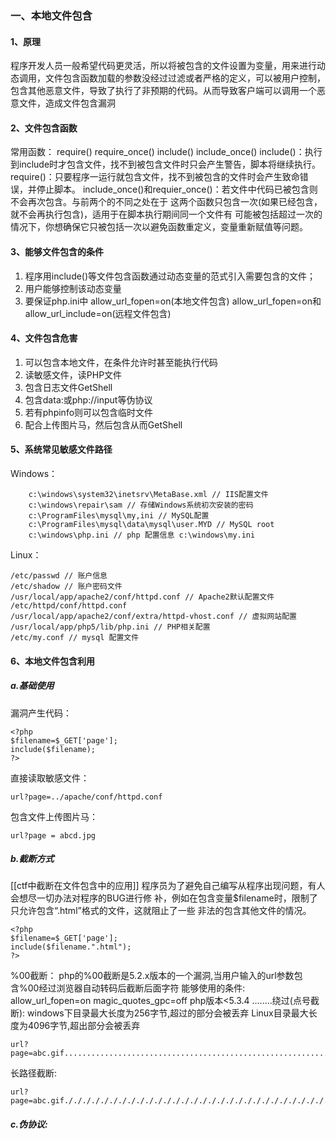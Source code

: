### 一、本地文件包含
#### 1、原理
程序开发人员一般希望代码更灵活，所以将被包含的文件设置为变量，用来进行动态调用，文件包含函数加载的参数没经过过滤或者严格的定义，可以被用户控制，包含其他恶意文件，导致了执行了非预期的代码。从而导致客户端可以调用一个恶意文件，造成文件包含漏洞
#### 2、文件包含函数
常用函数：
	require()
	require_once()
	include()
	include_once()
include()：执行到include时才包含文件，找不到被包含文件时只会产生警告，脚本将继续执行。
require()：只要程序一运行就包含文件，找不到被包含的文件时会产生致命错误，并停止脚本。
include_once()和requier_once()：若文件中代码已被包含则不会再次包含。与前两个的不同之处在于
这两个函数只包含一次(如果已经包含，就不会再执行包含)，适用于在脚本执行期间同一个文件有
可能被包括超过一次的情况下，你想确保它只被包括一次以避免函数重定义，变量重新赋值等问题。
#### 3、能够文件包含的条件
1. 程序用include()等文件包含函数通过动态变量的范式引入需要包含的文件；
2. 用户能够控制该动态变量
3. 要保证php.ini中
		allow_url_fopen=on(本地文件包含)
		allow_url_fopen=on和allow_url_include=on(远程文件包含)
#### 4、文件包含危害
1. 可以包含本地文件，在条件允许时甚至能执行代码
2. 读敏感文件，读PHP文件
3. 包含日志文件GetShell
4. 包含data:或php://input等伪协议
5. 若有phpinfo则可以包含临时文件
6. 配合上传图片马，然后包含从而GetShell
#### 5、系统常见敏感文件路径
Windows：
```
	c:\windows\system32\inetsrv\MetaBase.xml // IIS配置文件
	c:\windows\repair\sam // 存储Windows系统初次安装的密码
	c:\ProgramFiles\mysql\my,ini // MySQL配置
	c:\ProgramFiles\mysql\data\mysql\user.MYD // MySQL root
	c:\windows\php.ini // php 配置信息 c:\windows\my.ini
```
Linux：
```
/etc/passwd // 账户信息
/etc/shadow // 账户密码文件
/usr/local/app/apache2/conf/httpd.conf // Apache2默认配置文件
/etc/httpd/conf/httpd.conf
/usr/local/app/apache2/conf/extra/httpd-vhost.conf // 虚拟网站配置
/usr/local/app/php5/lib/php.ini // PHP相关配置
/etc/my.conf // mysql 配置文件
```


#### 6、本地文件包含利用
##### a.基础使用
漏洞产生代码：
```
<?php
$filename=$_GET['page'];
include($filename);
?>
```
直接读取敏感文件：
```
url?page=../apache/conf/httpd.conf
```
包含文件上传图片马：
```
url?page = abcd.jpg
```
##### b.截断方式
[[ctf中截断在文件包含中的应用]]
程序员为了避免自己编写从程序出现问题，有人会想尽一切办法对程序的BUG进行修
补，例如在包含变量$filename时，限制了只允许包含“.html”格式的文件，这就阻止了一些
非法的包含其他文件的情况。
```
<?php
$filename=$_GET['page'];
include($filename.".html");
?>
```
%00截断：
	php的%00截断是5.2.x版本的一个漏洞,当用户输入的url参数包含%00经过浏览器自动转码后截断后面字符
    能够使用的条件:
	    allow_url_fopen=on
	    magic_quotes_gpc=off
	    php版本<5.3.4
........绕过(点号截断):
	windows下目录最大长度为256字节,超过的部分会被丢弃
	Linux目录最大长度为4096字节,超出部分会被丢弃
```
url?page=abc.gif...........................................................................................................................
```
长路径截断:
```
url?page=abc.gif././././././././././././././././././././././././././././././././././././././././././././././././././././././././././././././././././././././././././././././././././././././././././././././././././././././././././././././././././././././././././././././././././././
```




##### c.伪协议:

